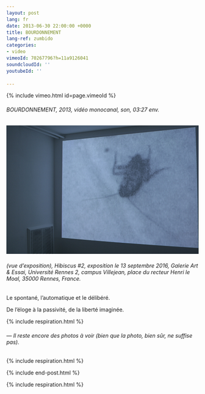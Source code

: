 ```yaml
---
layout: post
lang: fr
date: 2013-06-30 22:00:00 +0000
title: BOURDONNEMENT
lang-ref: zumbido
categories:
- video
vimeoId: 70267796?h=11a9126041
soundcloudId: ''
youtubeId: ''

---
```


{% include vimeo.html id=page.vimeoId %}

###### _BOURDONNEMENT_, 2013, vidéo monocanal, son, 03:27 env.

![](/imgs/hibiscus2-1-up.jpg)

###### (vue d’exposition), _Hibiscus #2_, exposition le 13 septembre 2016, Galerie Art & Essai, Université Rennes 2, campus Villejean, place du recteur Henri le Moal, 35000 Rennes, France.

Le spontané, l’automatique et le délibéré. 

De l’éloge à la passivité, de la liberté imaginée.

{% include respiration.html %}

###### _— Il reste encore des photos à voir (bien que la photo, bien sûr, ne suffise pas)._

{% include respiration.html %}

{% include end-post.html %}

{% include respiration.html %}